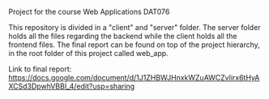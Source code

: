 Project for the course Web Applications DAT076

This repository is divided in a "client" and "server" folder. The server folder holds all the files regarding the backend while the client holds all the frontend files. The final report can be found on top of the project hierarchy, in the root folder of this project called web_app.

Link to final report: https://docs.google.com/document/d/1J1ZHBWJHnxkWZuAWCZvlirx6tHyAXCSd3DpwhVBBI_4/edit?usp=sharing